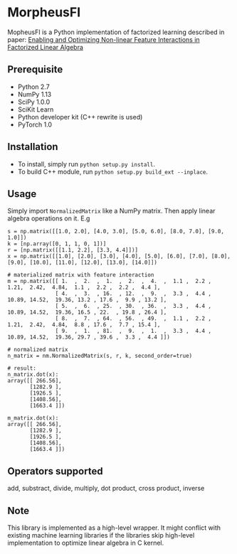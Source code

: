 # MorpheusFI

MopheusFI is a Python implementation of factorized learning described in paper: [Enabling and Optimizing Non-linear Feature Interactions in Factorized Linear Algebra]()

## Prerequisite
- Python 2.7
- NumPy 1.13
- SciPy 1.0.0
- SciKit Learn
- Python developer kit (C++ rewrite is used)
- PyTorch 1.0

## Installation
- To install, simply run `python setup.py install`.
- To build C++ module, run `python setup.py build_ext --inplace`.

## Usage
Simply import `NormalizedMatrix` like a NumPy matrix. Then apply linear algebra operations on it.
E.g

```
s = np.matrix([[1.0, 2.0], [4.0, 3.0], [5.0, 6.0], [8.0, 7.0], [9.0, 1.0]])
k = [np.array([0, 1, 1, 0, 1])]
r = [np.matrix([[1.1, 2.2], [3.3, 4.4]])]
x = np.matrix([[1.0], [2.0], [3.0], [4.0], [5.0], [6.0], [7.0], [8.0], [9.0], [10.0], [11.0], [12.0], [13.0], [14.0]])

# materialized matrix with feature interaction
m = np.matrix([[ 1.  ,  2.  ,  1.  ,  2.  ,  4.  ,  1.1 ,  2.2 ,  1.21,  2.42,  4.84,  1.1 ,  2.2 ,  2.2 ,  4.4 ],
               [ 4.  ,  3.  , 16.  , 12.  ,  9.  ,  3.3 ,  4.4 , 10.89, 14.52,  19.36, 13.2 , 17.6 ,  9.9 , 13.2 ],
               [ 5.  ,  6.  , 25.  , 30.  , 36.  ,  3.3 ,  4.4 , 10.89, 14.52,  19.36, 16.5 , 22.  , 19.8 , 26.4 ],
               [ 8.  ,  7.  , 64.  , 56.  , 49.  ,  1.1 ,  2.2 ,  1.21,  2.42,  4.84,  8.8 , 17.6 ,  7.7 , 15.4 ],
               [ 9.  ,  1.  , 81.  ,  9.  ,  1.  ,  3.3 ,  4.4 , 10.89, 14.52,  19.36, 29.7 , 39.6 ,  3.3 ,  4.4 ]])

# normalized matrix
n_matrix = nm.NormalizedMatrix(s, r, k, second_order=true)

# result:
n_matrix.dot(x):
array([[ 266.56],
       [1282.9 ],
       [1926.5 ],
       [1408.56],
       [1663.4 ]])

m_matrix.dot(x):
array([[ 266.56],
       [1282.9 ],
       [1926.5 ],
       [1408.56],
       [1663.4 ]])

```    
## Operators supported
add, substract, divide, multiply, dot product, cross product, inverse

## Note
This library is implemented as a high-level wrapper. It might conflict with existing machine learning libraries if the libraries skip high-level implementation to optimize linear algebra in C kernel.




